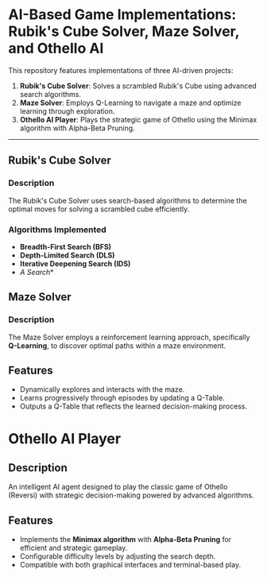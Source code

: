 # AI-Based Game Implementations: Rubik's Cube Solver, Maze Solver, and Othello AI

This repository features implementations of three AI-driven projects:

1. **Rubik's Cube Solver**: Solves a scrambled Rubik's Cube using advanced search algorithms.
2. **Maze Solver**: Employs Q-Learning to navigate a maze and optimize learning through exploration.
3. **Othello AI Player**: Plays the strategic game of Othello using the Minimax algorithm with Alpha-Beta Pruning.

---

## Rubik's Cube Solver

### Description
The Rubik's Cube Solver uses search-based algorithms to determine the optimal moves for solving a scrambled cube efficiently.

### Algorithms Implemented
- **Breadth-First Search (BFS)**
- **Depth-Limited Search (DLS)**
- **Iterative Deepening Search (IDS)**
- **A* Search**




## Maze Solver

### Description
The Maze Solver employs a reinforcement learning approach, specifically **Q-Learning**, to discover optimal paths within a maze environment.

## Features
- Dynamically explores and interacts with the maze.
- Learns progressively through episodes by updating a Q-Table.
- Outputs a Q-Table that reflects the learned decision-making process.



# Othello AI Player

## Description
An intelligent AI agent designed to play the classic game of Othello (Reversi) with strategic decision-making powered by advanced algorithms.

## Features
- Implements the **Minimax algorithm** with **Alpha-Beta Pruning** for efficient and strategic gameplay.
- Configurable difficulty levels by adjusting the search depth.
- Compatible with both graphical interfaces and terminal-based play.


